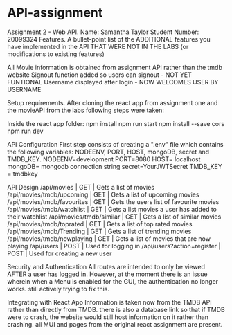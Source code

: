 # API-assignment
Assignment 2 - Web API.
Name: Samantha Taylor 
Student Number: 20099324
Features.
A bullet-point list of the ADDITIONAL features you have implemented in the API THAT WERE NOT IN THE LABS (or modifications to existing features)

All Movie information is obtained from assignment API rather than the tmdb website
Signout function added so users can signout - NOT YET FUNTIONAL 
Username displayed after login - NOW WELCOMES USER BY USERNAME


Setup requirements.
After cloning the react app from assignment one and the movieAPI from the labs following steps were taken:

Inside the react app folder:
npm install
npm run start
npm install --save cors
npm run dev


API Configuration
First step consists of creating a ".env" file which contains the following variables: NODEENV, PORT, HOST, mongoDB, secret and TMDB_KEY.
NODEENV=development PORT=8080 HOST= localhost mongoDB= mongodb connection string secret=YourJWTSecret TMDB_KEY = tmdbkey

API Design
/api/movies | GET | Gets a list of movies
/api/movies/tmdb/upcoming | GET | Gets a list of upcoming movies
/api/movies/tmdb/favourites | GET | Gets the users list of favourite movies
/api/movies/tmdb/watchlist | GET | Gets a list movies a user has added to their watchlist
/api/movies/tmdb/similar | GET | Gets a list of similar movies
/api/movies/tmdb/toprated | GET | Gets a list of top rated movies
/api/movies/tmdb/Trending | GET | Gets a list of trending movies
/api/movies/tmdb/nowplaying | GET | Gets a list of movies that are now playing
/api/users | POST | Used for logging in
/api/users?action=register | POST | Used for creating a new user


Security and Authentication
All routes are intended to only be viewed AFTER a user has logged in. However, at the moment there is an issue wherein when a Menu is enabled for the GUI, the authentication no longer works. still actively trying to fix this. 

Integrating with React App
Information is taken now from the TMDB API rather than directly from TMDB. there is also a database link so that if TMDB were to crash, the website would still host information on it rather than crashing. all MUI and pages from the original react assignment are present. 
